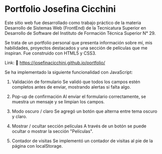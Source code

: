 # Portfolio Josefina Cicchini

Este sitio web fue desarrollado como trabajo práctico de la materia Desarrollo de Sistemas Web (FrontEnd) de la Tecnicatura Superior en Desarrollo de Software del Instituto de Formación Técnica Superior N° 29.

Se trata de un portfolio personal que presenta información sobre mí, mis habilidades, proyectos destacados y una sección de películas que me inspiran. Fue construido con HTML5 y CSS3.

Link: 🔗 https://josefinacicchini.github.io/portfolio/

Se ha implementado la siguiente funcionalidad con JavaScript:

1. Validación de formulario
   Se validó que todos los campos estén completos antes de enviar, mostrando alertas si falta algo.

2. Pop-up de confirmación
   Al enviar el formulario correctamente, se muestra un mensaje y se limpian los campos.

3. Modo oscuro / claro
   Se agregó un botón que alterna entre tema oscuro y claro.

4. Mostrar / ocultar sección películas
   A través de un botón se puede ocultar o mostrar la sección "Películas".

5. Contador de visitas
   Se implementó un contador de visitas al pie de la página con localStorage.
